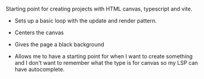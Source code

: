 Starting point for creating projects with HTML canvas, typescript and vite.

- Sets up a basic loop with the update and render pattern.

- Centers the canvas

- Gives the page a black background

- Allows me to have a starting point for when I want to create something and I don't want to remember what the type is for canvas so my LSP can have autocomplete.
